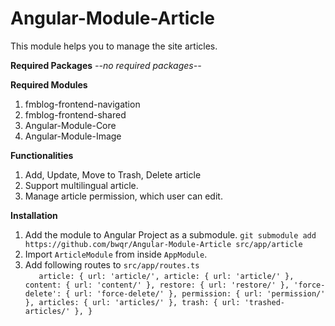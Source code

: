 # Angular-Module-Article

This module helps you to manage the site articles.

**Required Packages**
*--no required packages--*

**Required Modules**
1. fmblog-frontend-navigation
2. fmblog-frontend-shared
3. Angular-Module-Core
4. Angular-Module-Image

**Functionalities**
1. Add, Update, Move to Trash, Delete article
2. Support multilingual article.
3. Manage article permission, which user can edit.

**Installation**
1. Add the module to Angular Project as a submodule. 
`git submodule add https://github.com/bwqr/Angular-Module-Article src/app/article`
2. Import `ArticleModule` from inside `AppModule`.
3. Add following routes to `src/app/routes.ts`  
`   
article: {
    url: 'article/',
    article: { url: 'article/' },
    content: { url: 'content/' },
    restore: { url: 'restore/' },
    'force-delete': { url: 'force-delete/' },
    permission: { url: 'permission/' },
    articles: { url: 'articles/' },
    trash: { url: 'trashed-articles/' },
}
`
